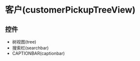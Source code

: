 # 客户(customerPickupTreeView)  <!-- {docsify-ignore-all} -->






## 控件
  * 树视图(tree)
  * 搜索栏(searchbar)
  * CAPTIONBAR(captionbar)


<script>
 const { createApp } = Vue
  createApp({
    data() {
      return {
        message: '!'
      }
    }
  }).use(ElementPlus).mount('#app')
</script>